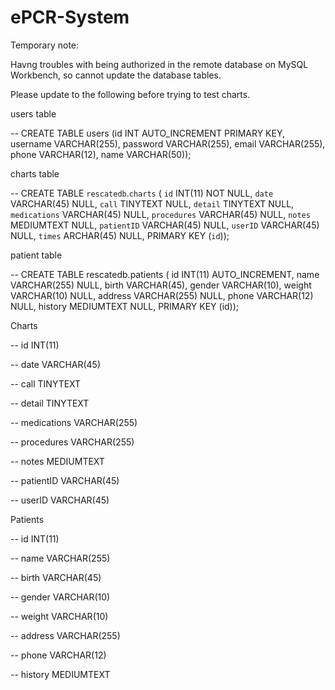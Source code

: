 # ePCR-System

Temporary note:

Havng troubles with being authorized in the remote database on MySQL Workbench, so cannot update the database tables.

Please update to the following before trying to test charts.

users table

-- CREATE TABLE users (id INT AUTO_INCREMENT PRIMARY KEY, username VARCHAR(255), password VARCHAR(255), email VARCHAR(255), phone VARCHAR(12), name VARCHAR(50));

charts table

-- CREATE TABLE `rescatedb`.`charts` (
  `id` INT(11) NOT NULL,
  `date` VARCHAR(45) NULL,
  `call` TINYTEXT NULL,
  `detail` TINYTEXT NULL,
  `medications` VARCHAR(45) NULL,
  `procedures` VARCHAR(45) NULL,
  `notes` MEDIUMTEXT NULL,
  `patientID` VARCHAR(45) NULL,
  `userID` VARCHAR(45) NULL,
  `times` ARCHAR(45) NULL,
  PRIMARY KEY (`id`));
  
  patient table
  
-- CREATE TABLE rescatedb.patients ( id INT(11) AUTO_INCREMENT, name VARCHAR(255) NULL, birth VARCHAR(45), gender VARCHAR(10), weight VARCHAR(10) NULL, address VARCHAR(255) NULL, phone VARCHAR(12) NULL, history MEDIUMTEXT NULL, PRIMARY KEY (id));

Charts

-- id           INT(11)

-- date         VARCHAR(45)

-- call         TINYTEXT

-- detail       TINYTEXT

-- medications  VARCHAR(255)

-- procedures   VARCHAR(255)

-- notes        MEDIUMTEXT

-- patientID    VARCHAR(45)

-- userID       VARCHAR(45)

Patients

-- id           INT(11)

-- name         VARCHAR(255)

-- birth        VARCHAR(45)

-- gender       VARCHAR(10)

-- weight       VARCHAR(10)

-- address      VARCHAR(255)

-- phone        VARCHAR(12)

-- history      MEDIUMTEXT

